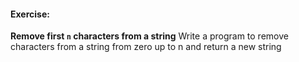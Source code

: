 #### Exercise:
**Remove first `n` characters from a string**
  Write a program to remove characters from  a string from zero up to n and return a new string

